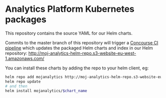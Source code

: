 # Analytics Platform Kubernetes packages

This repository contains the source YAML for our Helm charts.

Commits to the master branch of this repository will trigger a [Concourse CI pipeline](https://github.com/ministryofjustice/analytics-platform-concourse-pipelines#update-helm-repoyaml) which updates the packaged Helm charts and index in our Helm repository:
http://moj-analytics-helm-repo.s3-website-eu-west-1.amazonaws.com/

You can install these charts by adding the repo to your helm client, eg:

```sh
helm repo add mojanalytics http://moj-analytics-helm-repo.s3-website-eu-west-1.amazonaws.com/
helm repo update
# and then
helm install mojanalytics/$chart_name
```
